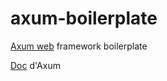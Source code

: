 # axum-boilerplate

[Axum web](https://github.com/tokio-rs/axum) framework boilerplate

[Doc](https://docs.rs/axum/0.2.8/axum/) d'Axum
